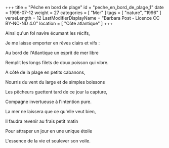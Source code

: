 +++
title = "Pêche en bord de plage"
id = "peche_en_bord_de_plage_1"
date = 1996-07-12
weight = 27
categories = [ "Mer" ]
tags = [ "nature", "1996" ]
verseLength = 12
LastModifierDisplayName = "Barbara Post - Licence CC BY-NC-ND 4.0"
location = [ "Côte atlantique" ]
+++

Ainsi qu'un fol navire écumant les récifs,

Je me laisse emporter en rêves clairs et vifs :

Au bord de l'Atlantique un esprit de mer libre

Remplit les longs filets de doux poisson qui vibre.

A côté de la plage en petits cabanons,

Nourris du vent du large et de simples boissons

Les pêcheurs guettent tard de ce jour la capture,

Compagne invertueuse à l'intention pure.

La mer ne laissera que ce qu'elle veut bien,

Il faudra revenir au frais petit matin

Pour attraper un jour en une unique étoile

L'essence de la vie et soulever son voile.
